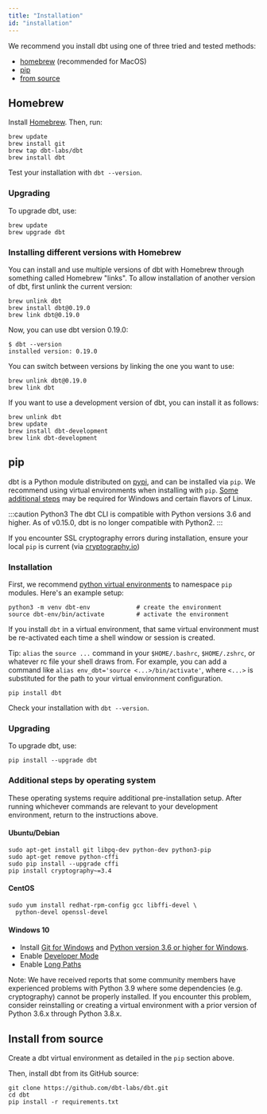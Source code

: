 ```yaml
---
title: "Installation"
id: "installation"
---
```


We recommend you install dbt using one of three tried and tested methods:

- [homebrew](#homebrew) (recommended for MacOS)
- [pip](#pip)
- [from source](#install-from-source)

## Homebrew

Install [Homebrew](http://brew.sh/). Then, run:

```shell
brew update
brew install git
brew tap dbt-labs/dbt
brew install dbt
```

Test your installation with `dbt --version`.

### Upgrading

To upgrade dbt, use:

```shell
brew update
brew upgrade dbt
```

### Installing different versions with Homebrew

You can install and use multiple versions of dbt with Homebrew through something called Homebrew "links". To allow installation of another version of dbt, first unlink the current version:

```shell
brew unlink dbt
brew install dbt@0.19.0
brew link dbt@0.19.0
```

Now, you can use dbt version 0.19.0:

```shell
$ dbt --version
installed version: 0.19.0
```

You can switch between versions by linking the one you want to use:

```shell
brew unlink dbt@0.19.0
brew link dbt
```

If you want to use a development version of dbt, you can install it as follows:

```shell
brew unlink dbt
brew update
brew install dbt-development
brew link dbt-development
```

## pip

dbt is a Python module distributed on [pypi](https://pypi.org/project/dbt/), and can be installed via `pip`. We recommend using virtual environments when installing with `pip`. [Some additional steps](#additional-steps-by-operating-system) may be required for Windows and certain flavors of Linux.

:::caution Python3
The dbt CLI is compatible with Python versions 3.6 and higher. As of v0.15.0, dbt is no longer compatible with Python2.
:::

If you encounter SSL cryptography errors during installation, ensure your local `pip` is current (via [cryptography.io](https://cryptography.io/en/latest/faq/#compiling-cryptography-on-os-x-produces-a-fatal-error-openssl-aes-h-file-not-found-error))

### Installation

First, we recommend [python virtual environments](https://docs.python-guide.org/dev/virtualenvs/) to namespace `pip` modules. Here's an example setup:
```shell
python3 -m venv dbt-env				# create the environment
source dbt-env/bin/activate			# activate the environment
```

If you install `dbt` in a virtual environment, that same virtual environment must be re-activated each time a shell window or session is created.

Tip: `alias` the `source ...` command in your `$HOME/.bashrc`, `$HOME/.zshrc`, or whatever rc file your shell draws from. For example, you can add a command like `alias env_dbt='source <...>/bin/activate'`, where `<...>` is substituted for the path to your virtual environment configuration.

```shell
pip install dbt
```

Check your installation with `dbt --version`.

### Upgrading
To upgrade dbt, use:
```
pip install --upgrade dbt
```

### Additional steps by operating system

These operating systems require additional pre-installation setup. After running whichever commands are relevant to your development environment, return to the instructions above.

#### Ubuntu/Debian
```shell
sudo apt-get install git libpq-dev python-dev python3-pip
sudo apt-get remove python-cffi
sudo pip install --upgrade cffi
pip install cryptography~=3.4
```

#### CentOS

```shell
sudo yum install redhat-rpm-config gcc libffi-devel \
  python-devel openssl-devel
```

#### Windows 10 

* Install [Git for Windows](https://git-scm.com/downloads) and [Python version 3.6 or higher for Windows](https://www.python.org/downloads/windows/).
* Enable [Developer Mode](https://docs.microsoft.com/en-us/windows/apps/get-started/enable-your-device-for-development)
* Enable [Long Paths](https://docs.microsoft.com/en-us/windows/win32/fileio/maximum-file-path-limitation?tabs=cmd#enable-long-paths-in-windows-10-version-1607-and-later)

Note: We have received reports that some community members have experienced problems with Python 3.9 where some dependencies (e.g. cryptography) cannot be properly installed. If you encounter this problem, consider reinstalling or creating a virtual environment with a prior version of Python 3.6.x through Python 3.8.x.

## Install from source

Create a dbt virtual environment as detailed in the `pip` section above.

Then, install dbt from its GitHub source:
```shell
git clone https://github.com/dbt-labs/dbt.git
cd dbt
pip install -r requirements.txt
```
